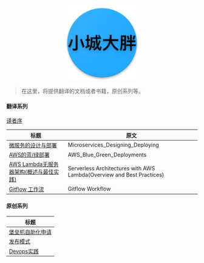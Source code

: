<p align="center">
   <img width="200" src="avatar.png">
</p>

> 在这里，将提供翻译的文档或者书籍，原创系列等。

#### 翻译系列

[译者序](translator_foreword.md)


|           标题             |             原文             |
| --------------------------| ---------------------------- |
| [微服务的设计与部署](microservices-design-deploy_cn/README.md)    |  Microservices_Designing_Deploying|
| [AWS的蓝/绿部署](blue_green_deployment_on_aws/README.md)    |  AWS_Blue_Green_Deployments|
| [AWS Lambda无服务器架构(概述与最佳实践)](Serverless_Architectures_with_AWS_Lambda_cn/README.md) |  Serverless Architectures with AWS Lambda(Overview and Best Practices)|
| [Gitflow 工作流](gitflow-workflow-cn/README.md) |  Gitflow Workflow|

#### 原创系列

| 标题                          |
| ---------------------------- |
| [堡垒机自助化申请](bhapp-doc/README.md)         |
| [发布模式](deployment-strategies_cn/README.md) |
| [Devops实践](devops_practices/README.md) |